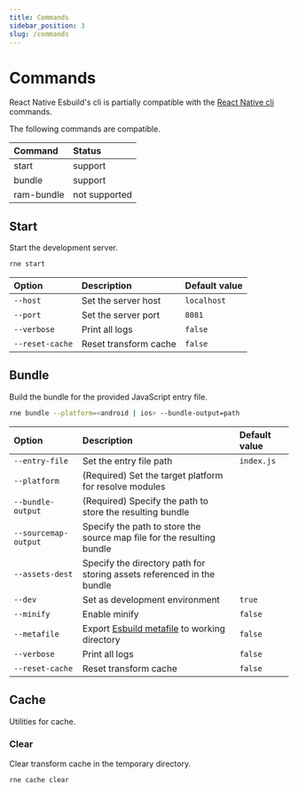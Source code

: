 ```yaml
---
title: Commands
sidebar_position: 3
slug: /commands
---
```


# Commands

React Native Esbuild's cli is partially compatible with the [React Native cli](https://github.com/react-native-community/cli) commands.

The following commands are compatible.

| Command | Status |
|:---|:---|
| start | support |
| bundle | support |
| ram-bundle | not supported |

## Start

Start the development server.

```bash
rne start
```

| Option | Description | Default value |
|:--|:--|:--|
| `--host` | Set the server host | `localhost` |
| `--port` | Set the server port | `8081` |
| `--verbose` | Print all logs | `false` |
| `--reset-cache` | Reset transform cache | `false` |

## Bundle

Build the bundle for the provided JavaScript entry file.

```bash
rne bundle --platform=<android | ios> --bundle-output=path
```

| Option | Description | Default value |
|:--|:--|:--|
| `--entry-file` | Set the entry file path | `index.js` |
| `--platform` | (Required) Set the target platform for resolve modules | |
| `--bundle-output` | (Required) Specify the path to store the resulting bundle | |
| `--sourcemap-output` | Specify the path to store the source map file for the resulting bundle | |
| `--assets-dest` | Specify the directory path for storing assets referenced in the bundle | |
| `--dev` | Set as development environment | `true` |
| `--minify` | Enable minify | `false` |
| `--metafile` | Export [Esbuild metafile](https://esbuild.github.io/api/#metafile) to working directory | `false` |
| `--verbose` | Print all logs | `false` |
| `--reset-cache` | Reset transform cache | `false` |

## Cache

Utilities for cache.

### Clear

Clear transform cache in the temporary directory.

```bash
rne cache clear
```
